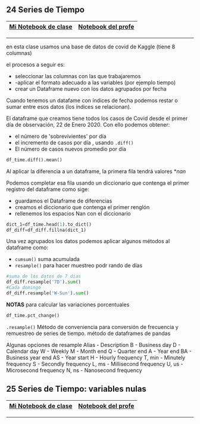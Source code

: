 ## 24  Series de Tiempo

| [Mi Notebook de clase](My_notebooks/24_Series_tiempo.ipynb)  |  [Notebook del profe](/Notebooks/24_datetime.ipynb) |
|---------| ----:|

----


en esta clase usamos una base de datos de covid de  Kaggle (tiene 8 columnas)

el procesos a seguir es:
- seleccionar las columnas con las que trabajaremos
- -aplicar el formato adecuado a las variables (por ejemplo tiempo)
- crear un Dataframe nuevo con los datos agrupados por fecha

Cuando tenemos un datafame con índices de fecha podemos restar o sumar entre esos datos (los índices se relacionan).

El dataframe que creamos tiene todos los casos de Covid desde el primer día de observación, 22 de Enero 2020. Con ello podemos obtener:

- el número de 'sobrevivientes' por día
- el incremento de casos por día , usando `.diff()`
- El número de casos nuevos promedio por día
```python
df_time.diff().mean()
```

Al aplicar la diferencia a un dataframe, la primera fila tendrá valores **nan*

Podemos completar esa fila usando un diccionario que contenga el primer registro del dataframe como sige:
- guardamos el Dataframe de diferencias
- creamos el diccionario que contenga el primer renglón
- rellenemos los espacios Nan con el diccionario

```python
dict_1=df_time.head(1).to_dict()
df_diff=df_diff.fillna(dict_1)
```
Una vez agrupados los datos podemos aplicar algunos métodos al dataframe como:
- `cumsum()` suma acumulada
- `resample()` para hacer muestreo podr rando de días 

```python
#suma de los datos de 7 dias
df_diff.resample('7D').sum()
#Cada domingo
df_diff.resample('W-Sun').sum()
```


**NOTAS**
para calcular las variaciones porcentuales
```python
df_time.pct_change()
```

`.resample()` Método de conveniencia para conversión de frecuencia y remuestreo de series de tiempo. método de dataframes de pandas

Algunas opciones de resample
Alias - Description
B - Business day
D - Calendar day
W - Weekly
M - Month end
Q - Quarter end
A - Year end
BA - Business year end
AS - Year start
H - Hourly frequency
T, min - Minutely frequency
S - Secondly frequency
L, ms - Millisecond frequency
U, us - Microsecond frequency
N, ns - Nanosecond frequency


## 25  Series de Tiempo: variables nulas

| [Mi Notebook de clase](My_notebooks/24_Series_tiempo.ipynb)  |  [Notebook del profe](/Notebooks/24_datetime.ipynb) |
|---------| ----:|

---



